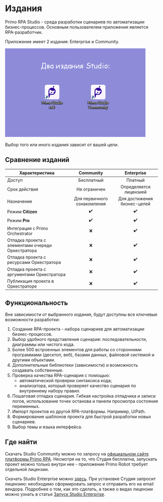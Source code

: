 # Издания

Primo RPA Studio - среда разработки сценариев по автоматизации бизнес-процессов. Основным пользователем приложения является RPA-разработчик.

Приложение имеет 2 издания: Enterprise и Community.

![](<../.gitbook/assets/editions.png>)

Выбор того или иного издания зависит от вашей цели.

## Сравнение изданий 

| Характеристика         |  Community                                                    |  Enterprise                            |
| ---------------------- | :-----------------------------------------------------------: | :------------------------------------: |
| Доступ                 | Бесплатный                                                  | Платный                              |   
| Срок действия          | Не ограничен                                                | Определяется лицензией               |     
| Назначение             | Для первичного ознакомления                                 | Для достижения бизнес-целей          |  
| Режим **Citizen** | :heavy_check_mark:   | :heavy_check_mark:  |
| Режим **Pro** | :heavy_check_mark:   | :heavy_check_mark:   |
| Интеграция с Primo Orchestrator | :x:                    | :heavy_check_mark:  |
| Отладка проекта с элементами очереди Оркестратора | :x:                  | :heavy_check_mark:  |
| Отладка проекта с ресурсами Оркестратора | :x:                  | :heavy_check_mark:  |
| Отладка проекта с аргументами Оркестратора | :x:                  | :heavy_check_mark:  |
| Публикация проекта в Оркестраторе | :x:                  | :heavy_check_mark:  |

## Функциональность

Вне зависимости от выбранного издания, будут доступны все ключевые возможности разработки:
1. Создание RPA-проекта - набора сценариев для автоматизации бизнес-процессов.
2. Выбор удобного представления сценария: последовательности, диаграммы или чистого кода.
3. Более 500 встроенных элементов для работы со сторонними программами (десктоп, веб), базами данных, файловой системой и другими объектами.
4. Дополнительные библиотеки (зависимости) и возможность создавать собственные.
5. Проверка качества RPA-сценария с помощью:
   * автоматической проверки синтаксиса кода;
   * анализатора, который проверяет качество сценария по внутреннему набору правил.
6. Пошаговая отладка сценария. Гибкая настройка отладчика и записи логов, использование точек останова и панели просмотра состояния переменных.
7. Импорт проектов из другой RPA-платформы. Например, UiPath.
8. Формирование шаблонов проекта для быстрой разработки новых сценариев.
9. Выбор темы и языка интерфейса.

## Где найти 
Скачать Studio Community можно по запросу на [официальном сайте платформы Primo RPA](https://primo-rpa.ru/). Несмотря на то, что Студия бесплатна, запускать проект можно только внутри нее - приложение Primo Robot требует отдельной лицензии.

Скачать Studio Enterprise можно [здесь](https://disk.primo-rpa.ru/index.php/s/primo?path=%2FRelease%2FStudio). При установке Студия запросит лицензию: необходимо сформировать запрос и отправить его на email вендора. Подробнее о том, как это сделать, а также о видах лицензии можно узнать в статье [Запуск Studio Enterprise](https://docs.primo-rpa.ru/primo-rpa/primo-studio/enterprise).
